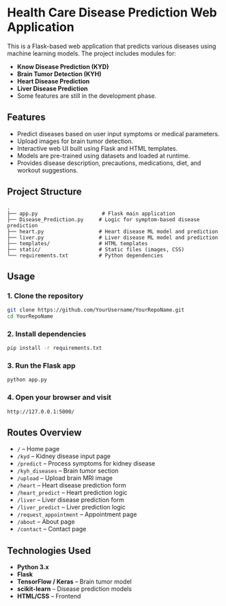 # Health Care Disease Prediction Web Application

This is a Flask-based web application that predicts various diseases using machine learning models. The project includes modules for:

- **Know Disease Prediction (KYD)**
- **Brain Tumor Detection (KYH)**
- **Heart Disease Prediction**
- **Liver Disease Prediction**
- Some features are still in the development phase.

## Features

- Predict diseases based on user input symptoms or medical parameters.
- Upload images for brain tumor detection.
- Interactive web UI built using Flask and HTML templates.
- Models are pre-trained using datasets and loaded at runtime.
- Provides disease description, precautions, medications, diet, and workout suggestions.

## Project Structure

```
.
├── app.py                     # Flask main application
├── Disease_Prediction.py     # Logic for symptom-based disease prediction
├── heart.py                  # Heart disease ML model and prediction
├── liver.py                  # Liver disease ML model and prediction
├── templates/                # HTML templates
├── static/                   # Static files (images, CSS)
└── requirements.txt          # Python dependencies
```

## Usage

### 1. Clone the repository
```bash
git clone https://github.com/YourUsername/YourRepoName.git
cd YourRepoName
```

### 2. Install dependencies
```bash
pip install -r requirements.txt
```

### 3. Run the Flask app
```bash
python app.py
```

### 4. Open your browser and visit
```
http://127.0.0.1:5000/
```

## Routes Overview

- `/` – Home page
- `/kyd` – Kidney disease input page
- `/predict` – Process symptoms for kidney disease
- `/kyh_diseases` – Brain tumor section
- `/upload` – Upload brain MRI image
- `/heart` – Heart disease prediction form
- `/heart_predict` – Heart prediction logic
- `/liver` – Liver disease prediction form
- `/liver_predict` – Liver prediction logic
- `/request_appointment` – Appointment page
- `/about` – About page
- `/contact` – Contact page

## Technologies Used

- **Python 3.x**
- **Flask**
- **TensorFlow / Keras** – Brain tumor model
- **scikit-learn** – Disease prediction models
- **HTML/CSS** – Frontend
